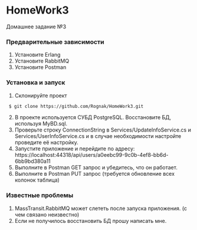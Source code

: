 # HomeWork3
Домашнее задание №3

### Предварительные зависимости
1) Установите Erlang
2) Установите RabbitMQ
3) Установите Postman

### Установка и запуск
1) Склонируйте проект
```bash
 $ git clone https://github.com/Rognak/HomeWork3.git
```
2) В проекте используется СУБД PostgreSQL. Восстановите БД, используя MyBD.sql.
3) Проверьте строку ConnectionString в Services/UpdateInfoService.cs и Services/UserInfoService.cs и в случае необходимости настройте проведите её настройку.
4) Запустите приложение и перейдите по адресу: https://localhost:44318/api/users/a0eebc99-9c0b-4ef8-bb6d-6bb9bd380a11
5) Выполните в Postman GET запрос и убедитесь, что он работает.
6) Выполните в Postman PUT запрос (требуется обновление всех колонок таблица)

### Известные проблемы
1) MassTransit.RabbitMQ может слететь после запуска приложения. (с чем связано неизвестно)
1) Если не получилось восстановить БД прошу написать мне.
